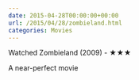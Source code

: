 ```yaml
---
date: 2015-04-28T00:00:00+00:00
url: /2015/04/28/zombieland.html
categories: Movies
---
```

Watched Zombieland (2009) - ★★★

A near-perfect movie



